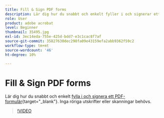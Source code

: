 ```yaml
---
title: Fill & Sign PDF forms
description: Lär dig hur du snabbt och enkelt fyller i och signerar ett PDF-formulär
role: User
product: adobe acrobat
level: Beginner
thumbnail: 35495.jpg
exl-id: 3ec14eda-755e-425d-bdd7-e3c1cac8f7af
source-git-commit: 35827630dec298fa09e43159efa2abb9362f59c2
workflow-type: tm+mt
source-wordcount: '46'
ht-degree: 10%

---
```


# Fill &amp; Sign PDF forms

Lär dig hur du snabbt och enkelt [fylla i och signera ett PDF-formulär](https://www.adobe.com/se/acrobat/online/sign-pdf.html){target=&quot;_blank&quot;}. Inga röriga utskrifter eller skanningar behövs.

>[!VIDEO](https://video.tv.adobe.com/v/35495?hidetitle=true)
